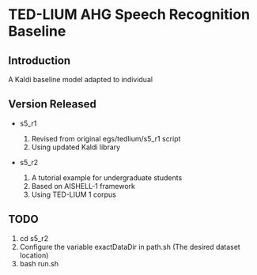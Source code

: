 # TED-LIUM AHG Speech Recognition Baseline #

## Introduction ##

A Kaldi baseline model adapted to individual 

## Version Released ##

* s5_r1
  1. Revised from original egs/tedlium/s5_r1 script
  2. Using updated Kaldi library

* s5_r2
  1. A tutorial example for undergraduate students
  2. Based on AISHELL-1 framework
  3. Using TED-LIUM 1 corpus

## TODO ## 

1. cd s5_r2
2. Configure the variable exactDataDir in path.sh (The desired dataset location)
3. bash run.sh